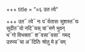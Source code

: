 +++
title = "०६ उत त्ये"

+++
उत᳓ त्ये᳓ नः प᳓र्वतासः सुशस्त᳓यः  
सुदीत᳓यो नदि᳓यस् त्रा᳓मणे भुवन्  
भ᳓गो विभक्ता᳓ श᳓वसा᳓वसा᳓ गमद्  
उरुव्य᳓चा अ᳓दितिः श्रोतु मे ह᳓वम्